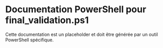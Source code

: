 # Documentation PowerShell pour final_validation.ps1

Cette documentation est un placeholder et doit être générée par un outil PowerShell spécifique.
